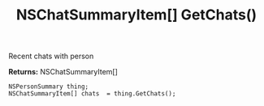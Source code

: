 ﻿---
uid: crmscript_ref_NSPersonSummary_GetChats
title: NSChatSummaryItem[] GetChats()
intellisense: NSPersonSummary.GetChats
keywords: NSPersonSummary, GetChats
so.topic: reference
---

Recent chats with person

**Returns:** NSChatSummaryItem[]


```crmscript
NSPersonSummary thing;
NSChatSummaryItem[] chats  = thing.GetChats();
```


